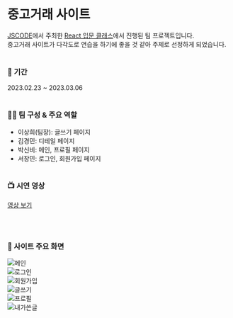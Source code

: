 # 중고거래 사이트

[JSCODE](https://jscode.kr/)에서 주최한 [React 입문 클래스](https://jscode.notion.site/JSCODE-React-a01663d1785c45768001bd6d65c48b89)에서 진행된 팀 프로젝트입니다.  
중고거래 사이트가 다각도로 연습을 하기에 좋을 것 같아 주제로 선정하게 되었습니다.
<br/>
<br/>

### 📅 기간

2023.02.23 ~ 2023.03.06
<br/>
<br/>

### 🙋‍♂️ 팀 구성 & 주요 역할

- 이상희(팀장): 글쓰기 페이지
- 김경민: 디테일 페이지
- 박신비: 메인, 프로필 페이지
- 서장민: 로그인, 회원가입 페이지
  <br/>
  <br/>

### 📺 시연 영상

[영상 보기](https://youtu.be/z9y5Z0kZoF4)

  <br/>
  <br/>

### 🔎 사이트 주요 화면

![메인](./img/1메인.png)  
![로그인](./img/2로그인.png)  
![회원가입](./img/3회원가입.png)  
![글쓰기](./img/4글쓰기.png)  
![프로필](./img/5프로필.png)  
![내가쓴글](./img/6내가쓴글.png)
